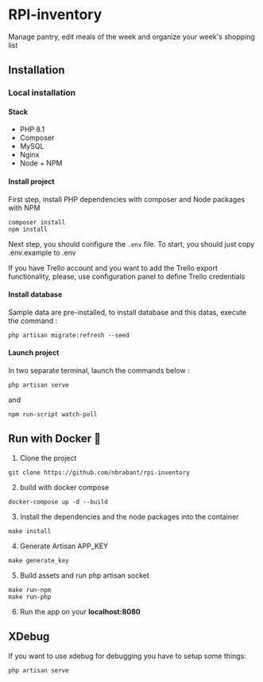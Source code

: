 # RPI-inventory

Manage pantry, edit meals of the week and organize your week's shopping list

## Installation

### Local installation

#### Stack

- PHP 8.1
- Composer
- MySQL 
- Nginx
- Node + NPM 

#### Install project

First step, install PHP dependencies with composer and Node packages with NPM

```shell script
composer install
npm install
```

Next step, you should configure the `.env` file. To start, you should just 
copy .env.example to .env

If you have Trello account and you want to add the Trello export functionality, please, use configuration panel to define Trello credentials

#### Install database

Sample data are pre-installed, to install database and this datas, execute the command :

```shell script
php artisan migrate:refresh --seed
```

#### Launch project

In two separate terminal, launch the commands below :

```shell script
php artisan serve
```

and

```shell script
npm run-script watch-poll
```

## Run with Docker 🐋

1. Clone the project
```
git clone https://github.com/nbrabant/rpi-inventory
```
2. build with docker compose
```
docker-compose up -d --build
```
3. Install the dependencies and the node packages into the container
```
make install
```
4. Generate Artisan APP_KEY
```
make generate_key
```
5. Build assets and run php artisan socket
```
make run-npm
make run-php
```
6. Run the app on your **localhost:8080**

## XDebug

If you want to use xdebug for debugging you have to setup some things:

```shell script
php artisan serve
```
